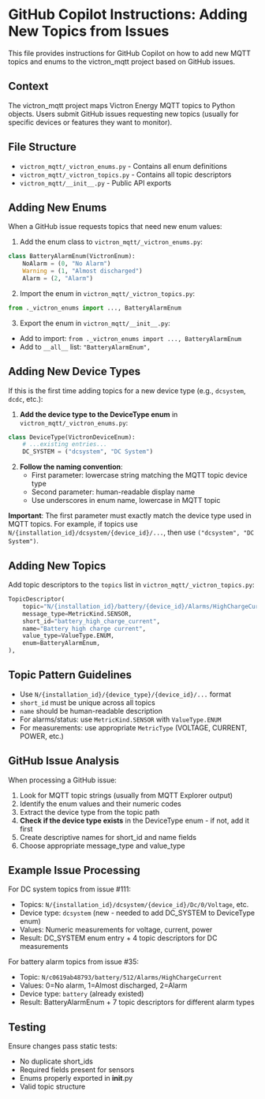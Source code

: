 # GitHub Copilot Instructions: Adding New Topics from Issues

This file provides instructions for GitHub Copilot on how to add new MQTT topics and enums to the victron_mqtt project based on GitHub issues.

## Context
The victron_mqtt project maps Victron Energy MQTT topics to Python objects. Users submit GitHub issues requesting new topics (usually for specific devices or features they want to monitor).

## File Structure
- `victron_mqtt/_victron_enums.py` - Contains all enum definitions
- `victron_mqtt/_victron_topics.py` - Contains all topic descriptors  
- `victron_mqtt/__init__.py` - Public API exports

## Adding New Enums

When a GitHub issue requests topics that need new enum values:

1. Add the enum class to `victron_mqtt/_victron_enums.py`:
```python
class BatteryAlarmEnum(VictronEnum):
    NoAlarm = (0, "No Alarm")
    Warning = (1, "Almost discharged") 
    Alarm = (2, "Alarm")
```

2. Import the enum in `victron_mqtt/_victron_topics.py`:
```python
from ._victron_enums import ..., BatteryAlarmEnum
```

3. Export the enum in `victron_mqtt/__init__.py`:
- Add to import: `from ._victron_enums import ..., BatteryAlarmEnum`
- Add to `__all__` list: `"BatteryAlarmEnum",`

## Adding New Device Types

If this is the first time adding topics for a new device type (e.g., `dcsystem`, `dcdc`, etc.):

1. **Add the device type to the DeviceType enum** in `victron_mqtt/_victron_enums.py`:
```python
class DeviceType(VictronDeviceEnum):
    # ...existing entries...
    DC_SYSTEM = ("dcsystem", "DC System")
```

2. **Follow the naming convention**:
   - First parameter: lowercase string matching the MQTT topic device type
   - Second parameter: human-readable display name
   - Use underscores in enum name, lowercase in MQTT topic

**Important**: The first parameter must exactly match the device type used in MQTT topics. For example, if topics use `N/{installation_id}/dcsystem/{device_id}/...`, then use `("dcsystem", "DC System")`.

## Adding New Topics

Add topic descriptors to the `topics` list in `victron_mqtt/_victron_topics.py`:

```python
TopicDescriptor(
    topic="N/{installation_id}/battery/{device_id}/Alarms/HighChargeCurrent",
    message_type=MetricKind.SENSOR,
    short_id="battery_high_charge_current",
    name="Battery high charge current",
    value_type=ValueType.ENUM,
    enum=BatteryAlarmEnum,
),
```

## Topic Pattern Guidelines

- Use `N/{installation_id}/{device_type}/{device_id}/...` format
- `short_id` must be unique across all topics
- `name` should be human-readable description
- For alarms/status: use `MetricKind.SENSOR` with `ValueType.ENUM`
- For measurements: use appropriate `MetricType` (VOLTAGE, CURRENT, POWER, etc.)

## GitHub Issue Analysis

When processing a GitHub issue:

1. Look for MQTT topic strings (usually from MQTT Explorer output)
2. Identify the enum values and their numeric codes
3. Extract the device type from the topic path
4. **Check if the device type exists** in the DeviceType enum - if not, add it first
5. Create descriptive names for short_id and name fields
6. Choose appropriate message_type and value_type

## Example Issue Processing

For DC system topics from issue #111:
- Topics: `N/{installation_id}/dcsystem/{device_id}/Dc/0/Voltage`, etc.
- Device type: `dcsystem` (new - needed to add DC_SYSTEM to DeviceType enum)
- Values: Numeric measurements for voltage, current, power
- Result: DC_SYSTEM enum entry + 4 topic descriptors for DC measurements

For battery alarm topics from issue #35:
- Topic: `N/c0619ab48793/battery/512/Alarms/HighChargeCurrent`
- Values: 0=No alarm, 1=Almost discharged, 2=Alarm
- Device type: `battery` (already existed)
- Result: BatteryAlarmEnum + 7 topic descriptors for different alarm types

## Testing

Ensure changes pass static tests:
- No duplicate short_ids
- Required fields present for sensors
- Enums properly exported in __init__.py
- Valid topic structure